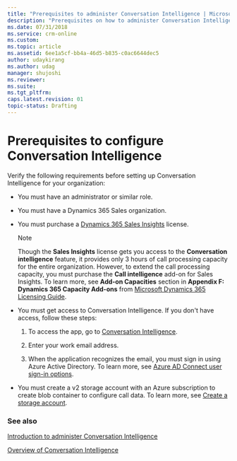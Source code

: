 ```yaml
---
title: "Prerequisites to administer Conversation Intelligence | MicrosoftDocs"
description: "Prerequisites on how to administer Conversation Intelligence"
ms.date: 07/31/2018
ms.service: crm-online
ms.custom: 
ms.topic: article
ms.assetid: 6ee1a5cf-bb4a-46d5-b835-c0ac6644dec5
author: udaykirang
ms.author: udag
manager: shujoshi
ms.reviewer: 
ms.suite: 
ms.tgt_pltfrm: 
caps.latest.revision: 01
topic-status: Drafting
---
```


# Prerequisites to configure Conversation Intelligence

Verify the following requirements before setting up Conversation Intelligence for your organization:

-	You must have an administrator or similar role.

-	You must have a Dynamics 365 Sales organization. 

-	You must purchase a [Dynamics 365 Sales Insights](https://portal.office.com/Signup/MainSignUp.aspx?OfferId=5be85c9f-df71-4bcf-ac2f-b2a05b4a1f99) license. 
    
    >[!NOTE]
    >Though the **Sales Insights** license gets you access to the **Conversation intelligence** feature, it provides only 3 hours of call processing capacity for the entire organization. However, to extend the call processing capacity, you must purchase the **Call intelligence** add-on for Sales Insights. To learn more, see **Add-on Capacities** section in **Appendix F: Dynamics 365 Capacity Add-ons** from [Microsoft Dynamics 365 Licensing Guide](https://go.microsoft.com/fwlink/?LinkId=866544).
    
-	You must get access to Conversation Intelligence. If you don't have access, follow these steps:
    
    1.	To access the app, go to [Conversation Intelligence](https://sales.ai.dynamics.com/).
    
    2.	Enter your work email address.
    
    3.	When the application recognizes the email, you must sign in using Azure Active Directory. To learn more, see [Azure AD Connect user sign-in options](https://docs.microsoft.com/azure/active-directory/hybrid/plan-connect-user-signin).

-	You must create a v2 storage account with an Azure subscription to create blob container to configure call data. To learn more, see [Create a storage account](https://docs.microsoft.com/azure/storage/common/storage-quickstart-create-account?tabs=portal#create-a-storage-account-1).

### See also

[Introduction to administer Conversation Intelligence](intro-admin-guide-sales-insights.md#administer-conversation-intelligence)

[Overview of Conversation Intelligence](dynamics365-sales-insights-app.md) 
